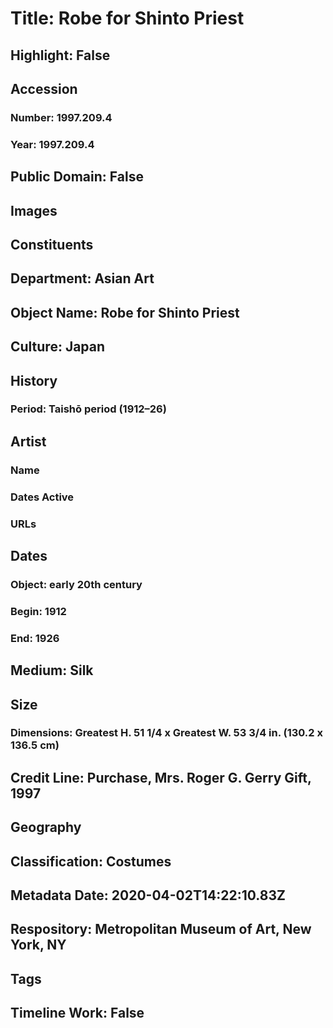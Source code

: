 # Title: Robe for Shinto Priest
## Highlight: False
## Accession
### Number: 1997.209.4
### Year: 1997.209.4
## Public Domain: False
## Images
## Constituents
## Department: Asian Art
## Object Name: Robe for Shinto Priest
## Culture: Japan
## History
### Period: Taishō period (1912–26)
## Artist
### Name
### Dates Active
### URLs
## Dates
### Object: early 20th century
### Begin: 1912
### End: 1926
## Medium: Silk
## Size
### Dimensions: Greatest H. 51 1/4 x Greatest W. 53 3/4 in. (130.2 x 136.5 cm)
## Credit Line: Purchase, Mrs. Roger G. Gerry Gift, 1997
## Geography
## Classification: Costumes
## Metadata Date: 2020-04-02T14:22:10.83Z
## Respository: Metropolitan Museum of Art, New York, NY
## Tags
## Timeline Work: False
